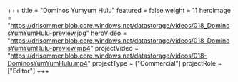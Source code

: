 +++
title = "Dominos Yumyum Hulu"
featured = false
weight = 11
heroImage = "https://drisommer.blob.core.windows.net/datastorage/videos/018_DominosYumYumHulu-preview.jpg"
heroVideo = "https://drisommer.blob.core.windows.net/datastorage/videos/018_DominosYumYumHulu-preview.mp4"
projectVideo = "https://drisommer.blob.core.windows.net/datastorage/videos/018-DominosYumYumHulu.mp4"
projectType = ["Commercial"]
projectRole = ["Editor"]
+++
